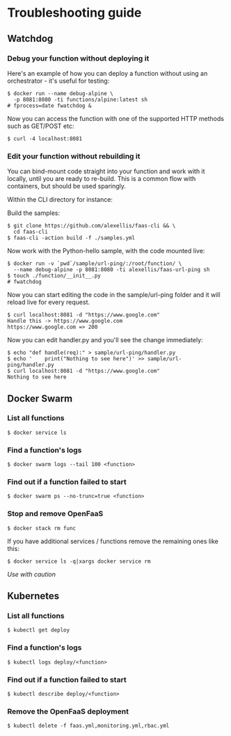 # Troubleshooting guide

## Watchdog

### Debug your function without deploying it

Here's an example of how you can deploy a function without using an orchestrator - it's useful for testing:

```
$ docker run --name debug-alpine \
  -p 8081:8080 -ti functions/alpine:latest sh
# fprocess=date fwatchdog &
```

Now you can access the function with one of the supported HTTP methods such as GET/POST etc:

```
$ curl -4 localhost:8081
```

### Edit your function without rebuilding it

You can bind-mount code straight into your function and work with it locally, until you are ready to re-build. This is a common flow with containers, but should be used sparingly.

Within the CLI directory for instance:

Build the samples:

```
$ git clone https://github.com/alexellis/faas-cli && \
  cd faas-cli
$ faas-cli -action build -f ./samples.yml
```

Now work with the Python-hello sample, with the code mounted live:

```
$ docker run -v `pwd`/sample/url-ping/:/root/function/ \
  --name debug-alpine -p 8081:8080 -ti alexellis/faas-url-ping sh
$ touch ./function/__init__.py
# fwatchdog
```

Now you can start editing the code in the sample/url-ping folder and it will reload live for every request.

```
$ curl localhost:8081 -d "https://www.google.com"
Handle this -> https://www.google.com
https://www.google.com => 200
```

Now you can edit handler.py and you'll see the change immediately:

```
$ echo "def handle(req):" > sample/url-ping/handler.py
$ echo '    print("Nothing to see here")' >> sample/url-ping/handler.py
$ curl localhost:8081 -d "https://www.google.com"
Nothing to see here
```

## Docker Swarm

### List all functions

```
$ docker service ls
```

### Find a function's logs

```
$ docker swarm logs --tail 100 <function>
```

### Find out if a function failed to start

```
$ docker swarm ps --no-trunc=true <function>
```

### Stop and remove OpenFaaS

```
$ docker stack rm func
```

If you have additional services / functions remove the remaining ones like this:

```
$ docker service ls -q|xargs docker service rm
```

*Use with caution*

## Kubernetes

### List all functions

```
$ kubectl get deploy
```

### Find a function's logs

```
$ kubectl logs deploy/<function>
```

### Find out if a function failed to start

```
$ kubectl describe deploy/<function>
```

### Remove the OpenFaaS deployment

```
$ kubectl delete -f faas.yml,monitoring.yml,rbac.yml
```

